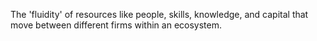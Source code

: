 The 'fluidity' of resources like people, skills, knowledge, and capital that move between different firms within an ecosystem.